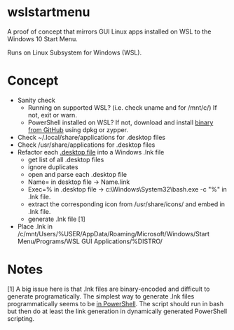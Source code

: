 # wslstartmenu
A proof of concept that mirrors GUI Linux apps installed on WSL to the Windows 10 Start Menu.

Runs on Linux Subsystem for Windows (WSL).

Concept
==============

* Sanity check
  - Running on supported WSL? (i.e. check uname and for /mnt/c/) If not, exit or warn.
  - PowerShell installed on WSL? If not, download and install [binary from GitHub](https://github.com/PowerShell/PowerShell) using dpkg or zypper.
* Check ~/.local/share/applications for .desktop files
* Check /usr/share/applications for .desktop files
* Refactor each [.desktop file](https://standards.freedesktop.org/desktop-entry-spec/latest/) into a Windows .lnk file
  - get list of all .desktop files
  - ignore duplicates
  - open and parse each .desktop file
  - Name= in desktop file -> Name.link
  - Exec=% in .desktop file -> c:\Windows\System32\bash.exe -c "%" in .lnk file.
  - extract the corresponding icon from /usr/share/icons/ and embed in .lnk file.
  - generate .lnk file  [1]
* Place .lnk in /c/mnt/Users/%USER/AppData/Roaming/Microsoft/Windows/Start Menu/Programs/WSL GUI Applications/%DISTRO/


Notes
==============

[1] A big issue here is that .lnk files are binary-encoded and difficult to generate programatically. The simplest way to generate .lnk files programmatically seems to be [in PowerShell](http://powershellblogger.com/2016/01/create-shortcuts-lnk-or-url-files-with-powershell/). The script should run in bash but then do at least the link generation in dynamically generated PowerShell scripting.
